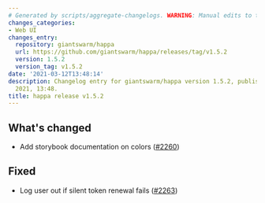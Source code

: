 ```yaml
---
# Generated by scripts/aggregate-changelogs. WARNING: Manual edits to this files will be overwritten.
changes_categories:
- Web UI
changes_entry:
  repository: giantswarm/happa
  url: https://github.com/giantswarm/happa/releases/tag/v1.5.2
  version: 1.5.2
  version_tag: v1.5.2
date: '2021-03-12T13:48:14'
description: Changelog entry for giantswarm/happa version 1.5.2, published on 12 March
  2021, 13:48.
title: happa release v1.5.2
---
```


## What's changed

- Add storybook documentation on colors ([#2260](https://github.com/giantswarm/happa/pull/2260))

## Fixed

- Log user out if silent token renewal fails ([#2263](https://github.com/giantswarm/happa/pull/2263))

